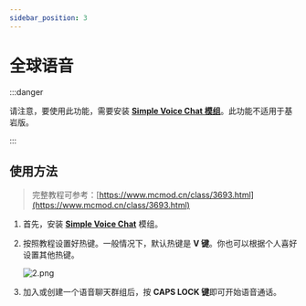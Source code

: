 ```yaml
---
sidebar_position: 3
---
```


# 全球语音

:::danger

请注意，要使用此功能，需要安装 [**Simple Voice Chat 模组**](https://modrinth.com/plugin/simple-voice-chat)。此功能不适用于基岩版。

:::

## 使用方法

> 完整教程可参考：[https://www.mcmod.cn/class/3693.html](https://www.mcmod.cn/class/3693.html)

1. 首先，安装 [**Simple Voice Chat**](https://modrinth.com/plugin/simple-voice-chat) 模组。

2. 按照教程设置好热键。一般情况下，默认热键是 **V 键**。你也可以根据个人喜好设置其他热键。

    ![2.png](https://s2.loli.net/2024/06/05/67lz1nef34KXRrH.png)

3. 加入或创建一个语音聊天群组后，按 **CAPS LOCK 键**即可开始语音通话。